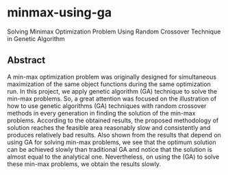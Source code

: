 minmax-using-ga
===============

Solving Minimax Optimization Problem Using Random Crossover Technique in Genetic Algorithm



Abstract
----------------------------------------------------
A min-max optimization problem was originally designed for simultaneous maximization of the same object functions during the same optimization run. In this project, we apply genetic algorithm (GA) technique to solve the min-max problems. So, a great attention was focused on the illustration of how to use genetic algorithms (GA) techniques with random crossover methods in every generation in finding the solution of the min-max problems. According to the obtained results, the proposed methodology of solution reaches the feasible area reasonably slow and consistently and produces relatively bad results. Also shown from the results that depend on using GA for solving min-max problems, we see that the optimum solution can be achieved slowly than traditional GA and notice that the solution is almost equal to the analytical one. Nevertheless, on using the (GA) to solve these min-max problems, we obtain the results slowly.
